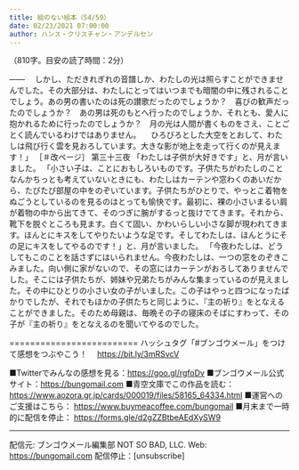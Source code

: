 ```yaml
---
title: 絵のない絵本（54/59）
date: 02/23/2021 07:00:00
author: ハンス・クリスチャン・アンデルセン
---
```


（810字。目安の読了時間：2分）

―― 　しかし、ただきれぎれの音譜しか、わたしの光は照らすことができませんでした。その大部分は、わたしにとってはいつまでも暗闇の中に残されることでしょう。あの男の書いたのは死の讃歌だったのでしょうか？　喜びの歓声だったのでしょうか？　あの男は死のもとへ行ったのでしょうか、それとも、愛人に抱かれるために行ったのでしょうか？　月の光は人間が書くものをさえ、ことごとく読んでいるわけではありません。 　ひろびろとした大空をとおして、わたしは飛び行く雲を見おろしています。大きな影が地上を走って行くのが見えます！」 ［＃改ページ］ 第三十三夜 「わたしは子供が大好きです」と、月が言いました。 「小さい子は、ことにおもしろいものです。子供たちがわたしのことなんかちっとも考えていないときにも、わたしはカーテンや窓わくのあいだから、たびたび部屋の中をのぞいています。子供たちがひとりで、やっとこ着物をぬごうとしているのを見るのはとっても愉快です。最初に、裸の小さいまるい肩が着物の中から出てきて、そのつぎに腕がするっと抜けでてきます。それから、靴下を脱ぐところも見ます。白くて固い、かわいらしい小さな脚が現われてきます。ほんとにキスをしてやりたいような足です。そしてわたしは、ほんとうにその足にキスをしてやるのです！」と、月が言いました。 「今夜わたしは、どうしてもこのことを話さずにはいられません。今夜わたしは、一つの窓をのぞきこみました。向い側に家がないので、その窓にはカーテンがおろしてありませんでした。そこには子供たちが、姉妹や兄弟たちがみんな集まっているのが見えました。その中にひとりの小さい女の子がいました。この子はやっと四つになったばかりでしたが、それでもほかの子供たちと同じように、『主の祈り』をとなえることができました。そのため母親は、毎晩その子の寝床のそばにすわって、その子が『主の祈り』をとなえるのを聞いてやるのでした。

=========================
ハッシュタグ「#ブンゴウメール」をつけて感想をつぶやこう！　
https://bit.ly/3mRSvcV

■Twitterでみんなの感想を見る：https://goo.gl/rgfoDv
■ブンゴウメール公式サイト：https://bungomail.com
■青空文庫でこの作品を読む：https://www.aozora.gr.jp/cards/000019/files/58165_64334.html
■運営へのご支援はこちら： https://www.buymeacoffee.com/bungomail
■月末まで一時的に配信を停止： https://forms.gle/d2gZZBtbeAEdXySW9

-------
配信元: ブンゴウメール編集部
NOT SO BAD, LLC.
Web: https://bungomail.com
配信停止：[unsubscribe]

